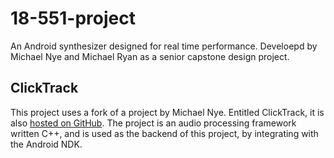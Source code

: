 18-551-project
==============

An Android synthesizer designed for real time performance. Develoepd by Michael
Nye and Michael Ryan as a senior capstone design project.

ClickTrack
----------

This project uses a fork of a project by Michael Nye. Entitled ClickTrack, it
is also [hosted on GitHub](https://github.com/thenyeguy/ClickTrack). The project
is an audio processing framework written C++, and is used as the backend of this
project, by integrating with the Android NDK.
